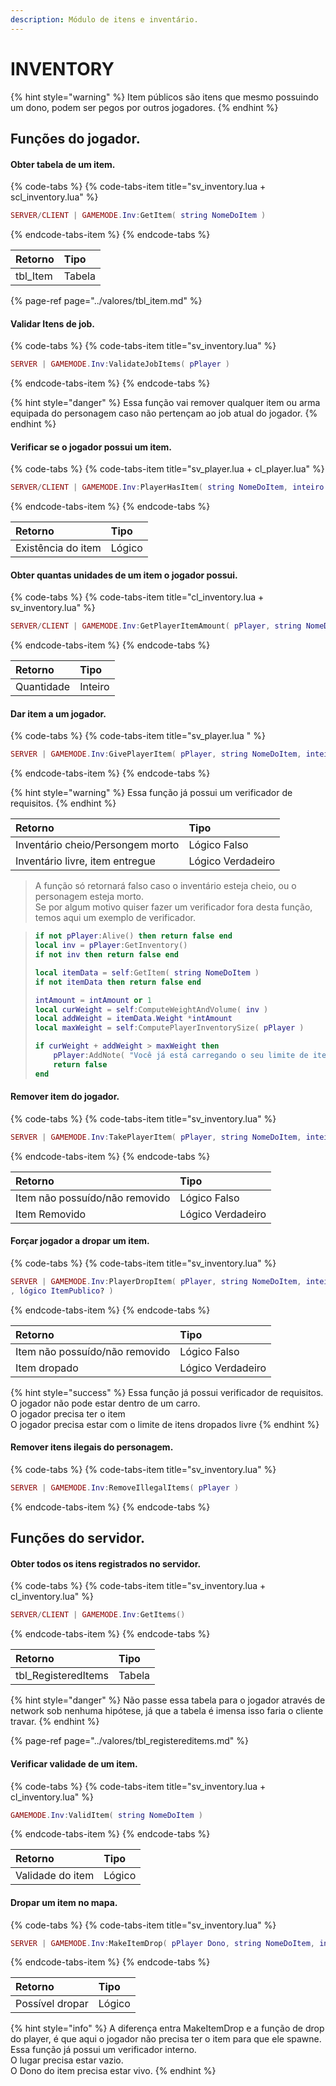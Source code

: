 ```yaml
---
description: Módulo de itens e inventário.
---
```


# INVENTORY

{% hint style="warning" %}
Item públicos são itens que mesmo possuindo um dono, podem ser pegos por outros jogadores.
{% endhint %}

## Funções do jogador.

#### Obter tabela de um item.

{% code-tabs %}
{% code-tabs-item title="sv\_inventory.lua + scl\_inventory.lua" %}
```lua
SERVER/CLIENT | GAMEMODE.Inv:GetItem( string NomeDoItem )
```
{% endcode-tabs-item %}
{% endcode-tabs %}

| Retorno | Tipo |
| :--- | :--- |
| tbl\_Item | Tabela |

{% page-ref page="../valores/tbl\_item.md" %}

#### 

#### Validar Itens de job.

{% code-tabs %}
{% code-tabs-item title="sv\_inventory.lua" %}
```lua
SERVER | GAMEMODE.Inv:ValidateJobItems( pPlayer )
```
{% endcode-tabs-item %}
{% endcode-tabs %}

{% hint style="danger" %}
Essa função vai remover qualquer item ou arma equipada do personagem caso não pertençam ao job atual do jogador.
{% endhint %}

#### 

#### Verificar se o jogador possui um item.

{% code-tabs %}
{% code-tabs-item title="sv\_player.lua + cl\_player.lua" %}
```lua
SERVER/CLIENT | GAMEMODE.Inv:PlayerHasItem( string NomeDoItem, inteiro Quantidade )
```
{% endcode-tabs-item %}
{% endcode-tabs %}

| Retorno | Tipo |
| :--- | :--- |
| Existência do item | Lógico |

#### 

#### Obter quantas unidades de um item o jogador possui.

{% code-tabs %}
{% code-tabs-item title="cl\_inventory.lua + sv\_inventory.lua" %}
```lua
SERVER/CLIENT | GAMEMODE.Inv:GetPlayerItemAmount( pPlayer, string NomeDoItem )
```
{% endcode-tabs-item %}
{% endcode-tabs %}

| Retorno | Tipo |
| :--- | :--- |
| Quantidade | Inteiro |

#### 

#### Dar item a um jogador.

{% code-tabs %}
{% code-tabs-item title="sv\_player.lua " %}
```lua
SERVER | GAMEMODE.Inv:GivePlayerItem( pPlayer, string NomeDoItem, inteiro Quantidade )
```
{% endcode-tabs-item %}
{% endcode-tabs %}

{% hint style="warning" %}
Essa função já possui um verificador de requisitos.
{% endhint %}

| Retorno | Tipo |
| :--- | :--- |
| Inventário cheio/Persongem morto | Lógico Falso |
| Inventário livre, item entregue | Lógico Verdadeiro |

> A função só retornará falso caso o inventário esteja cheio, ou o personagem esteja morto.  
> Se por algum motivo quiser fazer um verificador fora desta função, temos aqui um exemplo de verificador.

> ```lua
> if not pPlayer:Alive() then return false end
> local inv = pPlayer:GetInventory()
> if not inv then return false end
>
> local itemData = self:GetItem( string NomeDoItem )
> if not itemData then return false end
>
> intAmount = intAmount or 1
> local curWeight = self:ComputeWeightAndVolume( inv )
> local addWeight = itemData.Weight *intAmount
> local maxWeight = self:ComputePlayerInventorySize( pPlayer )
>
> if curWeight + addWeight > maxWeight then
>     pPlayer:AddNote( "Você já está carregando o seu limite de itens!" )
>     return false
> end
> ```

#### 

#### Remover item do jogador.

{% code-tabs %}
{% code-tabs-item title="sv\_inventory.lua" %}
```lua
SERVER | GAMEMODE.Inv:TakePlayerItem( pPlayer, string NomeDoItem, inteiro Quantidade )
```
{% endcode-tabs-item %}
{% endcode-tabs %}

| Retorno | Tipo |
| :--- | :--- |
| Item não possuído/não removido | Lógico Falso |
| Item Removido | Lógico Verdadeiro |

#### Forçar jogador a dropar um item.

{% code-tabs %}
{% code-tabs-item title="sv\_inventory.lua" %}
```lua
SERVER | GAMEMODE.Inv:PlayerDropItem( pPlayer, string NomeDoItem, inteiro Quantidade
, lógico ItemPublico? )
```
{% endcode-tabs-item %}
{% endcode-tabs %}

| Retorno | Tipo |
| :--- | :--- |
| Item não possuído/não removido | Lógico Falso |
| Item dropado | Lógico Verdadeiro |

{% hint style="success" %}
Essa função já possui verificador de requisitos.  
O jogador não pode estar dentro de um carro.  
O jogador precisa ter o item  
O jogador precisa estar com o limite de itens dropados livre
{% endhint %}

#### 

#### Remover itens ilegais do personagem.

{% code-tabs %}
{% code-tabs-item title="sv\_inventory.lua" %}
```lua
SERVER | GAMEMODE.Inv:RemoveIllegalItems( pPlayer )
```
{% endcode-tabs-item %}
{% endcode-tabs %}

## Funções do servidor.

#### Obter todos os itens registrados no servidor.

{% code-tabs %}
{% code-tabs-item title="sv\_inventory.lua + cl\_inventory.lua" %}
```lua
SERVER/CLIENT | GAMEMODE.Inv:GetItems()
```
{% endcode-tabs-item %}
{% endcode-tabs %}

| Retorno | Tipo |
| :--- | :--- |
| tbl\_RegisteredItems | Tabela |

{% hint style="danger" %}
Não passe essa tabela para o jogador através de network sob nenhuma hipótese, já que a tabela é imensa isso faria o cliente travar.
{% endhint %}

{% page-ref page="../valores/tbl\_registereditems.md" %}

#### 

#### Verificar validade de um item.

{% code-tabs %}
{% code-tabs-item title="sv\_inventory.lua + cl\_inventory.lua" %}
```lua
GAMEMODE.Inv:ValidItem( string NomeDoItem )
```
{% endcode-tabs-item %}
{% endcode-tabs %}

| Retorno | Tipo |
| :--- | :--- |
| Validade do item | Lógico |

#### 

#### Dropar um item no mapa.

{% code-tabs %}
{% code-tabs-item title="sv\_inventory.lua" %}
```lua
SERVER | GAMEMODE.Inv:MakeItemDrop( pPlayer Dono, string NomeDoItem, inteiro Quantidade, ItemPublico? )
```
{% endcode-tabs-item %}
{% endcode-tabs %}

| Retorno | Tipo |
| :--- | :--- |
| Possível dropar | Lógico |

{% hint style="info" %}
A diferença entra MakeItemDrop e a função de drop do player, é que aqui o jogador não precisa ter o item para que ele spawne.  
Essa função já possui um verificador interno.  
O lugar precisa estar vazio.  
O Dono do item precisa estar vivo.
{% endhint %}



